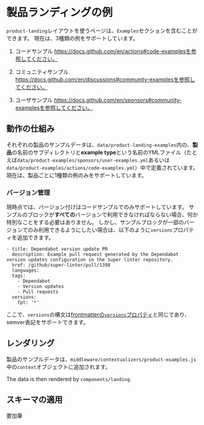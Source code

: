 # 製品ランディングの例

`product-landing`レイアウトを使うページは、`Examples`セクションを含むことができます。 現在は、3種類の例をサポートしています。

1. コードサンプル https://docs.github.com/en/actions#code-examplesを参照してください。

2. コミュニティサンプル https://docs.github.com/en/discussions#community-examplesを参照してください。

3. ユーザサンプル https://docs.github.com/en/sponsors#community-examplesを参照してください。

## 動作の仕組み

それぞれの製品のサンプルデータは、`data/product-landing-examples`内の、**製品**の名前のサブディレクトリと**example type**という名前のYMLファイル（たとえば`data/product-examples/sponsors/user-examples.yml`あるいは`data/product-examples/actions/code-examples.yml`）中で定義されています。 現在は、製品ごとに1種類の例のみをサポートしています。

### バージョン管理

現時点では、バージョン付けはコードサンプルでのみサポートしています。 サンプルのブロックが**すべての**バージョンで利用できなければならない場合、何か特別なことをする必要はありません。 しかし、サンプルブロックが一部のバージョンでのみ利用できるようにしたい場合は、以下のように`versions`プロパティを追加できます。

```
- title: Dependabot version update PR
  description: Example pull request generated by the Dependabot version updates configuration in the Super linter repository.
  href: /github/super-linter/pull/1398
  languages:
  tags:
    - Dependabot
    - Version updates
    - Pull requests
  versions:
    fpt: '*'
  ```

ここで、`versions`の構文は[frontmatterの`versions`プロパティ](content/README.md)と同じであり、semver表記をサポートできます。

## レンダリング

製品のサンプルデータは、`middleware/contextualizers/product-examples.js`中の`context`オブジェクトに追加されます。

The data is then rendered by `components/landing`.

## スキーマの適用

要加筆
